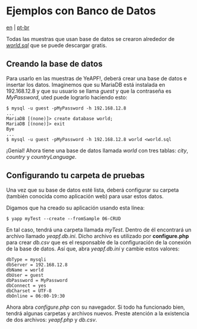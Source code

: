 # Ejemplos con Banco de Datos

[en](readme-database-samples-en.md) | [pt-br](readme-database-samples-pt-br.md)

Todas las muestras que usan base de datos se crearon alrededor de [*world.sql*](http://downloads.mysql.com/docs/world.sql.gz) que se puede descargar gratis.

## Creando la base de datos

Para usarlo en las muestras de YeAPF!, deberá crear una base de datos e insertar los datos. Imaginemos que su MariaDB está instalada en 192.168.12.8 y que su usuario se llama *guest* y que la contraseña es *MyPassword*, uted puede lograrlo haciendo esto:

    $ mysql -u guest -pMyPassword -h 192.168.12.8
    ...
    MariaDB [(none)]> create database world;
    MariaDB [(none)]> exit
    Bye
    ...
    $ mysql -u guest -pMyPassword -h 192.168.12.8 world <world.sql

¡Genial! Ahora tiene una base de datos llamada *world* con tres tablas: *city*, *country* y *countryLanguage*.

## Configurando tu carpeta de pruebas

Una vez que su base de datos esté lista, deberá configurar su carpeta (también conocida como aplicación web) para usar estos datos.

Digamos que ha creado su aplicación usando esta línea:

    $ yapp myTest --create --fromSample 06-CRUD

En tal caso, tendrá una carpeta llamada *myTest*. Dentro de él encontrará un archivo llamado *yeapf.db.ini*. Dicho archivo es utilizado por **configure.php** para crear *db.csv* que es el responsable de la configuración de la conexión de la base de datos. Así que, abra *yeapf.db.ini* y cambie estos valores:

    dbType = mysqli
    dbServer = 192.168.12.8
    dbName = world
    dbUser = guest
    dbPassword = MyPassword
    dbConnect = yes
    dbCharset = UTF-8
    dbOnline = 06:00-19:30

Ahora abra *configure.php* con su navegador. Si todo ha funcionado bien, tendrá algunas carpetas y archivos nuevos. Preste atención a la existencia de dos archivos: *yeapf.php* y *db.csv*.